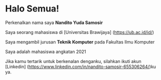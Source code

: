 # Halo Semua!

Perkenalkan nama saya **Nandito Yuda Samosir**

Saya seorang mahasiswa di [Universitas Brawijaya] (https://ub.ac.id/id/)

Saya mengambil jurusan **Teknik Komputer** pada Fakultas Ilmu Komputer

Saya adalah mahasiswa angkatan 2021

Jika kamu tertarik untuk berkenalan denganku, silahkan ikuti akun [Linkedin] (https://www.linkedin.com/in/nandito-samosir-655306264/)ku ya.

<!--
**nanditosamosir/nanditosamosir** is a ✨ _special_ ✨ repository because its `README.md` (this file) appears on your GitHub profile.

Here are some ideas to get you started:

- 🔭 I’m currently working on ...
- 🌱 I’m currently learning ...
- 👯 I’m looking to collaborate on ...
- 🤔 I’m looking for help with ...
- 💬 Ask me about ...
- 📫 How to reach me: ...
- 😄 Pronouns: ...
- ⚡ Fun fact: ...
-->
